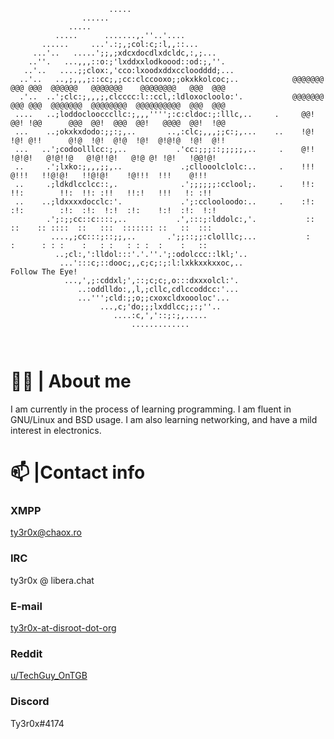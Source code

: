 ```                                                                  
                      .....                                     
                ......                                          
             .....                                              
          .....      .......,.''..'....                         
       ......     ...'.:;,;col:c;:l,,::...                      
     ...'..   .....';;,;xdcxdocdlxdcldc,:,;...                  
    ..''.   ...,,,::o:;'lxddxxlodkoood::od:;,''.                
   ..'..   ....;;clox:,'cco:lxoodxddxccloodddd;...               
  ..'..   ..,;,,,;::cc;,;cc:clccooxo;;okxkkolcoc;..            @@@@@@@  @@@ @@@  @@@@@@   @@@@@@@    @@@@@@@@   @@@  @@@  
  .'..  ..';clc:;,,,;,clcccc:l::ccl,:ldloxocloolo:'.           @@@@@@@  @@@ @@@  @@@@@@@  @@@@@@@@  @@@@@@@@@@  @@@  @@@   
 ....   ..;loddocloocccllc:;,,,'''';:c:cldoc:;:lllc,..     .     @@!    @@! !@@      @@@  @@!  @@@  @@!   @@@@  @@!  !@@  
 ...    ..;okxkxdodo:;;:;,..       ..,:clc;,,,;;c:;,...    ..    !@!    !@! @!!      @!@  !@!  @!@  !@!  @!@!@  !@!  @!!  
 ...   ..';codoolllcc:;,..           .'cc:;;;::;;;;;,..     .    @!!     !@!@!   @!@!!@   @!@!!@!   @!@ @! !@!   !@@!@!   
 ..     .';lxko:;,,,;;,..             .;cllooolclolc:..     .    !!!      @!!!   !!@!@!   !!@!@!    !@!!!  !!!    @!!!    
 ..     .;ldkdlcclcc::,.              .';;;;;;:cclool;.     .    !!:      !!:        !!:  !!: :!!   !!:!   !!!   !: :!!     
 ..    ..;ldxxxxdocclc:'.             .';:cclooloodo:..     .    :!:      :!:        :!:  :!:  !:!  :!:    !:!  :!:  !:!  
        .';:;;cc::c::::,..           .',:::;:lddolc:,'.           ::       ::    :: ::::  ::   :::  ::::::: ::   ::  :::  
         ....,;cc:::;::;;,..       .';;::;;:clolllc;...           :        :      : : :    :   : :   : : :  :    :   ::   
          ..;cl:,':lldol:::'.'.''.';:odolccc::lkl;'..   
           ...':::c;::dooc;,,c;c;:;:l:lxkkxxkxxoc,..                                  Follow The Eye!
            ...,',;:cddxl;',::;c;c;,o:::dxxxolcl:'.             
               ..:oddlldo:,,l,;cllc,cdlccoddcc:'...             
               ...''';cld:;;o;;cxoxcldxoooloc'...               
                    ...,c;'do;;;lxddlcc;;:;''..                 
                       ....:c,','::;:;,.....                    
                           .............                        
                                                                  
                                                                                                             
```                                                                  
# 🧑‍💻 | About me
I am currently in the process of learning programming. I am fluent in GNU/Linux and BSD usage. I am also learning networking, and have a mild interest in electronics.

# 📫 |Contact info

### XMPP
[ty3r0x@chaox.ro](xmpp:ty3r0x@chaox.ro)

### IRC
ty3r0x @ libera.chat

### E-mail
[ty3r0x-at-disroot-dot-org](mailto:ty3r0x@disroot.org)

### Reddit
[u/TechGuy_OnTGB](https://www.reddit.com/u/TechGuy_OnTGB)

### Discord
Ty3r0x#4174

                 
<!---
TechGuyOnTGB/TechGuyOnTGB is a ✨ special ✨ repository because its `README.md` (this file) appears on your GitHub profile.
You can click the Preview link to take a look at your changes.
--->
